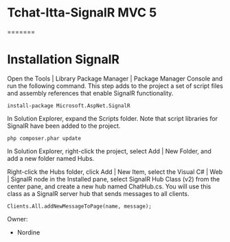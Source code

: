 # Tchat-Itta-SignalR MVC 5 
=======

Installation SignalR
============

Open the Tools | Library Package Manager | Package Manager Console and run the following command. This step adds to the project a set of script files and assembly references that enable SignalR functionality.

    install-package Microsoft.AspNet.SignalR

In Solution Explorer, expand the Scripts folder. Note that script libraries for SignalR have been added to the project.

    php composer.phar update

In Solution Explorer, right-click the project, select Add | New Folder, and add a new folder named Hubs.

Right-click the Hubs folder, click Add | New Item, select the Visual C# | Web | SignalR node in the Installed pane, select SignalR Hub Class (v2) from the center pane, and create a new hub named ChatHub.cs. You will use this class as a SignalR server hub that sends messages to all clients.

    Clients.All.addNewMessageToPage(name, message);

Owner:
- Nordine

